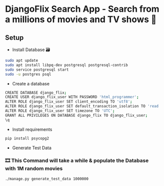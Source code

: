# DjangoFlix Search App - Search from a millions of movies and TV shows 🚀

## Setup

- Install Database 🗃️

```bash
sudo apt update 
sudo apt install libpq-dev postgresql postgresql-contrib
sudo service postgresql start
sudo -u postgres psql
```

- Create a database

```bash
CREATE DATABASE django_flix;
CREATE USER django_flix_user WITH PASSWORD 'html_programmer';
ALTER ROLE django_flix_user SET client_encoding TO 'utf8';
ALTER ROLE django_flix_user SET default_transaction_isolation TO 'read committed';
ALTER ROLE django_flix_user SET timezone TO 'UTC';
GRANT ALL PRIVILEGES ON DATABASE django_flix TO django_flix_user;
\q
```

- Install requirements

```bash
pip install psycopg2
```

- Generate Test Data

### 🎞️ This Command will take a while & populate the Database with 1M random movies

```bash
./manage.py generate_test_data 1000000
```

